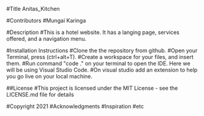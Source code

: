 #Title
Anitas_Kitchen

#Contributors
#Mungai Karinga

#Description 
#This is a hotel website. It has a langing page, services offered, and a navigation menu.

#Installation Instructions
#Clone the the repository from github.
#Open your Terminal, press (ctrl+alt+T).
#Create a workspace for your files, and insert them.
#Run command "code ." on your terminal to open the IDE. Here we will be using Visual Studio Code.
#On visual studio add an extension to help you go live on your local machine.

##License 
#This project is licensed under the MIT License - see the LICENSE.md file for details

#Copyright 2021
#Acknowledgments #Inspiration #etc
